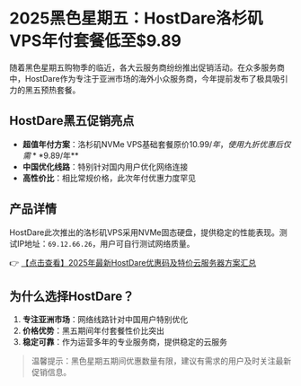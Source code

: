 # 2025黑色星期五：HostDare洛杉矶VPS年付套餐低至$9.89

随着黑色星期五购物季的临近，各大云服务商纷纷推出促销活动。在众多服务商中，HostDare作为专注于亚洲市场的海外小众服务商，今年提前发布了极具吸引力的黑五预热套餐。

## HostDare黑五促销亮点

- **超值年付方案**：洛杉矶NVMe VPS基础套餐原价$10.99/年，使用九折优惠后仅需**$9.89/年**
- **中国优化线路**：特别针对国内用户优化网络连接
- **高性价比**：相比常规价格，此次年付优惠力度罕见

## 产品详情

HostDare此次推出的洛杉矶VPS采用NVMe固态硬盘，提供稳定的性能表现。测试IP地址：`69.12.66.26`，用户可自行测试网络质量。

👉 [【点击查看】2025年最新HostDare优惠码及特价云服务器方案汇总](https://bit.ly/hostdare)

## 为什么选择HostDare？

1. **专注亚洲市场**：网络线路针对中国用户特别优化
2. **价格优势**：黑五期间年付套餐性价比突出
3. **稳定可靠**：作为运营多年的专业服务商，提供稳定的云服务

> 温馨提示：黑色星期五期间优惠数量有限，建议有需求的用户及时关注最新促销信息。